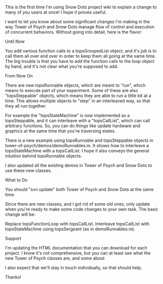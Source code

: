 This is the first time I'm using Snow Dots project wiki to explain a change to many of you users at once! I hope it proves useful.

I want to let you know about some significant changes I'm making in the way Tower of Psych and Snow Dots manage flow of control and execution of concurrent behaviors. Without going into detail, here is the flavor:

Until Now

You add various function calls to a topsGroupedList object, and it's job is to call them all over and over in order to keep them all going at the same time. The big trouble is that you have to add the function calls to the loop object by hand, and it's not clear what you're supposed to add.

From Now On

There are new topsRunnable objects, which are meant to "run", which means to execute part of your experiment. Some of these are also "topsSteppable" objects, which means they are able to run a little bit at a time. This allows multiple objects to "step" in an interleaved way, so that they all run together.

For example the "topsStateMachine" is now implemented as a topsSteppable, and it can interleave with a "topsCallList", which can call arbitrary functions. So, you can do things like update hardware and graphics at the same time that you're traversing states.

There is a new example using topsRunnable and topsSteppable objects in tower-of-psych/demos/demoRunnables.m. It shows how to interleave a topsStateMachine with a topsCallList. I hope it also conveys the general intuition behind topsRunnable objects.

I also updated all the existing demos in Tower of Psych and Snow Dots to use these new classes.

What to Do

You should "svn update" both Tower of Psych and Snow Dots at the same time.

Since there are new classes, and I got rid of some old ones, only update when you're ready to make some code changes to your own task. The basic change will be:

Replace topsFunctionLoop with topsCallList. Interleave topsCallList with topsStateMachine using topsSergeant (as in demoRunnables.m).

Support

I'm updating the HTML documentation that you can download for each project. I know it's not comprehensive, but you can at least see what the new Tower of Psych classes are, and some about

I also expect that we'll stay in touch individually, so that should help.

Thanks!